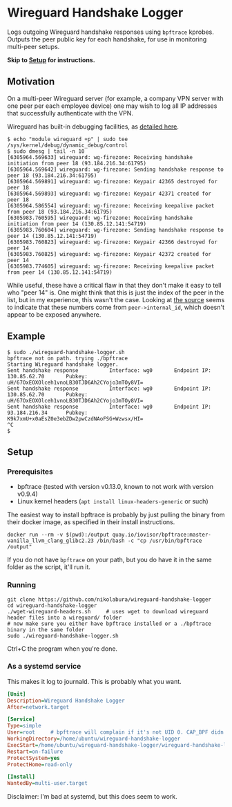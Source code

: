 # Wireguard Handshake Logger
Logs outgoing Wireguard handshake responses using `bpftrace` kprobes. Outputs the peer public key for each handshake, for use in monitoring multi-peer setups.

**Skip to [Setup](#setup) for instructions.**

## Motivation

On a multi-peer Wireguard server (for example, a company VPN server with one peer per each employee device) one may wish to log all IP addresses that successfully authenticate with the VPN.

Wireguard has built-in debugging facilities, as [detailed here](https://ubuntu.com/server/docs/wireguard-vpn-troubleshooting).
```shell
$ echo "module wireguard +p" | sudo tee /sys/kernel/debug/dynamic_debug/control
$ sudo dmesg | tail -n 10
[6305964.569633] wireguard: wg-firezone: Receiving handshake initiation from peer 18 (93.184.216.34:61795)
[6305964.569642] wireguard: wg-firezone: Sending handshake response to peer 18 (93.184.216.34:61795)
[6305964.569891] wireguard: wg-firezone: Keypair 42365 destroyed for peer 18
[6305964.569893] wireguard: wg-firezone: Keypair 42371 created for peer 18
[6305964.586554] wireguard: wg-firezone: Receiving keepalive packet from peer 18 (93.184.216.34:61795)
[6305983.760595] wireguard: wg-firezone: Receiving handshake initiation from peer 14 (130.85.12.141:54719)
[6305983.760604] wireguard: wg-firezone: Sending handshake response to peer 14 (130.85.12.141:54719)
[6305983.760823] wireguard: wg-firezone: Keypair 42366 destroyed for peer 14
[6305983.760825] wireguard: wg-firezone: Keypair 42372 created for peer 14
[6305983.774605] wireguard: wg-firezone: Receiving keepalive packet from peer 14 (130.85.12.141:54719)
```

While useful, these have a critical flaw in that they don't make it easy to tell who "peer 14" is.
One might think that this is just the index of the peer in the list, but in my experience, this wasn't the case.
Looking at [the source](https://github.com/torvalds/linux/blob/d295b66a7b66ed504a827b58876ad9ea48c0f4a8/drivers/net/wireguard/send.c#L90) seems to indicate that these numbers
come from `peer->internal_id`, which doesn't appear to be exposed anywhere.

## Example

```
$ sudo ./wireguard-handshake-logger.sh 
bpftrace not on path. trying ./bpftrace
Starting Wireguard handshake logger.
Sent handshake response          Interface: wg0       Endpoint IP: 130.85.62.70       Pubkey: uH/67OxEOXOlceh1vnoLB30TJD6Ah2CYojo3mTOy8VI=
Sent handshake response          Interface: wg0       Endpoint IP: 130.85.62.70       Pubkey: uH/67OxEOXOlceh1vnoLB30TJD6Ah2CYojo3mTOy8VI=
Sent handshake response          Interface: wg0       Endpoint IP: 93.184.216.34      Pubkey: K9k7xmU+x0aEsZ0e3ebZDw2pwCzdNAoFSG+Wzwsx/HI=
^C
$
```

## Setup

### Prerequisites

- bpftrace (tested with version v0.13.0, known to not work with version v0.9.4)
- Linux kernel headers (`apt install linux-headers-generic` or such)

The easiest way to install bpftrace is probably by just pulling the binary from their docker image, as specified in their install instructions.
```
docker run --rm -v $(pwd):/output quay.io/iovisor/bpftrace:master-vanilla_llvm_clang_glibc2.23 /bin/bash -c "cp /usr/bin/bpftrace /output"
```

If you do not have `bpftrace` on your path, but you do have it in the same folder as the script, it'll run it.

### Running

```
git clone https://github.com/nikolabura/wireguard-handshake-logger
cd wireguard-handshake-logger
./wget-wireguard-headers.sh     # uses wget to download wireguard header files into a wireguard/ folder
# now make sure you either have bpftrace installed or a ./bpftrace binary in the same folder
sudo ./wireguard-handshake-logger.sh
```

Ctrl+C the program when you're done.

### As a systemd service

This makes it log to journald. This is probably what you want.

```ini
[Unit]
Description=Wireguard Handshake Logger
After=network.target

[Service]
Type=simple
User=root     # bpftrace will complain if it's not UID 0. CAP_BPF didn't seem to work.
WorkingDirectory=/home/ubuntu/wireguard-handshake-logger                          # SET TO FULL PATH OF THE FOLDER
ExecStart=/home/ubuntu/wireguard-handshake-logger/wireguard-handshake-logger.sh   # SET TO FULL PATH OF THE SCRIPT
Restart=on-failure
ProtectSystem=yes
ProtectHome=read-only

[Install]
WantedBy=multi-user.target
```

Disclaimer: I'm bad at systemd, but this does seem to work.

